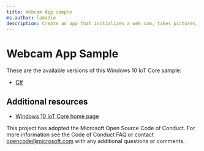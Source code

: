 ```yaml
---
title: Webcam App sample
ms.author: lamadio
description: Create an app that initializes a web cam, takes pictures, and records video and audio.
---
```


# Webcam App Sample

These are the available versions of this Windows 10 IoT Core sample:

*	[C#](./CS/README.md)

## Additional resources
* [Windows 10 IoT Core home page](https://developer.microsoft.com/en-us/windows/iot/)

This project has adopted the Microsoft Open Source Code of Conduct. For more information see the Code of Conduct FAQ or contact <opencode@microsoft.com> with any additional questions or comments.
